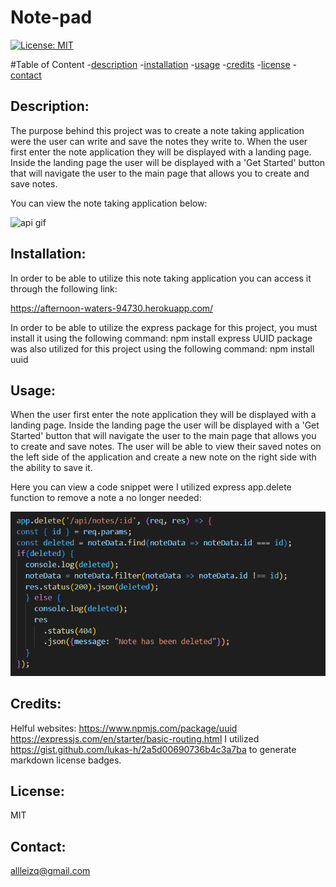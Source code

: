 # Note-pad

[![License: MIT](https://img.shields.io/badge/License-MIT-yellow.svg)](https://opensource.org/licenses/MIT)

#Table of Content
-[description](#Description)
-[installation](#Installation)
-[usage](#Usage)
-[credits](#Credits)
-[license](#License)
-[contact](#Contact)

## Description:
The purpose behind this project was to create a note taking application were the user can write and save the notes they write to. When the user first enter the note application they will be displayed with a landing page. Inside the landing page the user will be displayed with a 'Get Started' button that will navigate the user to the main page that allows you to create and save notes. 

You can view the note taking application below:

![api gif](./images/notes%20gif.gif)

## Installation:
In order to be able to utilize this note taking application you can access it through the following link:

https://afternoon-waters-94730.herokuapp.com/

In order to be able to utilize the express package for this project, you must install it using the following command: npm install express
UUID package was also utilized for this project using the following command: npm install uuid

## Usage:
When the user first enter the note application they will be displayed with a landing page. Inside the landing page the user will be displayed with a 'Get Started' button that will navigate the user to the main page that allows you to create and save notes. The user will be able to view their saved notes on the left side of the application and create a new note on the right side with the ability to save it. 


Here you can view a code snippet were I utilized express app.delete function to remove a note a no longer needed: 

![alt text](./images/delete%20method.png)

## Credits:
Helful websites: https://www.npmjs.com/package/uuid
https://expressjs.com/en/starter/basic-routing.html
I utilized https://gist.github.com/lukas-h/2a5d00690736b4c3a7ba to generate markdown license badges.

## License:
MIT 

## Contact:
allleizq@gmail.com